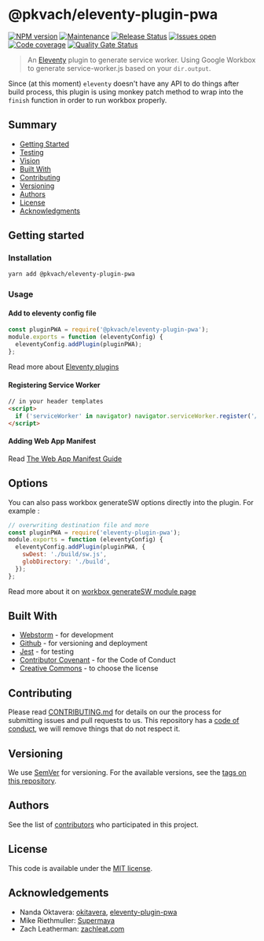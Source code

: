 # @pkvach/eleventy-plugin-pwa

[![NPM version][version-shield]][version-url]
[![Maintenance][maintenance-shield]][maintenance-url]
[![Release Status][release-status-shield]][release-status-url]
[![Issues open][issues-shield]][issues-url]
[![Code coverage][coverage-shield]][coverage-url]
[![Quality Gate Status][quality-shield]][quality-url]

> An [Eleventy](https://11ty.io) plugin to generate service worker.
> Using Google Workbox to generate service-worker.js based on your `dir.output`.

Since (at this moment) `eleventy` doesn't have any API to do things after build process, this plugin is using monkey patch method to wrap into the `finish` function in order to run workbox properly.

## Summary

- [Getting Started](#getting-started)
- [Testing](#testing)
- [Vision](#vision)
- [Built With](#built-with)
- [Contributing](#contributing)
- [Versioning](#versioning)
- [Authors](#authors)
- [License](#license)
- [Acknowledgments](#acknowledgements)

## Getting started

### Installation

```sh
yarn add @pkvach/eleventy-plugin-pwa
```

### Usage

#### Add to eleventy config file

```js
const pluginPWA = require('@pkvach/eleventy-plugin-pwa');
module.exports = function (eleventyConfig) {
  eleventyConfig.addPlugin(pluginPWA);
};
```

Read more about [Eleventy plugins](https://www.11ty.io/docs/plugins/)

#### Registering Service Worker

```html
// in your header templates
<script>
  if ('serviceWorker' in navigator) navigator.serviceWorker.register('/service-worker.js');
</script>
```

#### Adding Web App Manifest

Read [The Web App Manifest Guide](https://developers.google.com/web/fundamentals/web-app-manifest/)

## Options

You can also pass workbox generateSW options directly into the plugin.
For example :

```js
// overwriting destination file and more
const pluginPWA = require('eleventy-plugin-pwa');
module.exports = function (eleventyConfig) {
  eleventyConfig.addPlugin(pluginPWA, {
    swDest: './build/sw.js',
    globDirectory: './build',
  });
};
```

Read more about it on [workbox generateSW module page](https://developers.google.com/web/tools/workbox/modules/workbox-build#full_generatesw_config)

## Built With

- [Webstorm](https://www.jetbrains.com/webstorm/) - for development
- [Github](https://github.com) - for versioning and deployment
- [Jest](https://jestjs.io/) - for testing
- [Contributor Covenant](https://www.contributor-covenant.org/) - for the Code of Conduct
- [Creative Commons](https://creativecommons.org/) - to choose the license

## Contributing

Please read [CONTRIBUTING.md](CONTRIBUTING.md) for details on our the process for submitting issues and pull requests to us.
This repository has a [code of conduct](CODE_OF_CONDUCT.md), we will remove things that do not respect it.

## Versioning

We use [SemVer](http://semver.org/) for versioning.
For the available versions, see the [tags on this repository](https://github.com/PurpleBooth/a-good-readme-template/tags).

## Authors

See the list of [contributors](https://github.com/pvds/eleventy-plugin-pwa/contributors)
who participated in this project.

## License

This code is available under the [MIT license](LICENSE).

## Acknowledgements

- Nanda Oktavera: [okitavera](https://github.com/okitavera), [eleventy-plugin-pwa](https://github.com/okitavera/eleventy-plugin-pwa)
- Mike Riethmuller: [Supermaya](https://github.com/MadeByMike/supermaya)
- Zach Leatherman: [zachleat.com](https://github.com/zachleat/zachleat.com)

[version-shield]: https://img.shields.io/npm/v/@pkvach/eleventy-plugin-pwa.svg
[version-url]: https://www.npmjs.com/package/@pkvach/eleventy-plugin-pwa
[maintenance-shield]: https://img.shields.io/maintenance/yes/2021.svg?color=blue
[maintenance-url]: https://github.com/pkvach/eleventy-plugin-pwa/graphs/commit-activity
[release-status-shield]: https://img.shields.io/github/workflow/status/pkvach/eleventy-plugin-pwa/release.svg
[release-status-url]: https://github.com/pkvach/eleventy-plugin-pwa/actions?query=workflow%3Arelease
[issues-shield]: https://img.shields.io/github/issues/pkvach/eleventy-plugin-pwa.svg
[issues-url]: https://github.com/pkvach/eleventy-plugin-pwa/issues
[coverage-shield]: https://img.shields.io/codecov/c/github/pkvach/eleventy-plugin-pwa.svg
[coverage-url]: https://codecov.io/gh/pkvach/eleventy-plugin-pwa
[quality-shield]: https://img.shields.io/sonar/quality_gate/pkvach_eleventy-plugin-pwa.svg?server=https%3A%2F%2Fsonarcloud.io
[quality-url]: https://sonarcloud.io/dashboard?id=pkvach_eleventy-plugin-pwa
